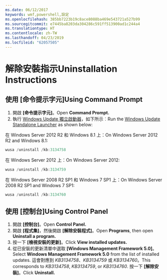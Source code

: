```yaml
---
ms.date: 06/12/2017
keywords: wmf,powershell,設定
ms.openlocfilehash: 385bb7223b19c8ace8088ba469e543721a527b99
ms.sourcegitcommit: e7445ba8203da304286c591ff513900ad1c244a4
ms.translationtype: HT
ms.contentlocale: zh-TW
ms.lasthandoff: 04/23/2019
ms.locfileid: "62057505"
---
```

# <a name="uninstallation-instructions"></a><span data-ttu-id="d4fbb-102">解除安裝指示</span><span class="sxs-lookup"><span data-stu-id="d4fbb-102">Uninstallation Instructions</span></span>

## <a name="using-command-prompt"></a><span data-ttu-id="d4fbb-103">使用 [命令提示字元]</span><span class="sxs-lookup"><span data-stu-id="d4fbb-103">Using Command Prompt</span></span>
1.  <span data-ttu-id="d4fbb-104">開啟 **[命令提示字元]**。</span><span class="sxs-lookup"><span data-stu-id="d4fbb-104">Open **Command Prompt.**</span></span>
2.  <span data-ttu-id="d4fbb-105">執行 [Windows Update 獨立啟動器](https://support.microsoft.com/en-us/kb/934307)，如下所示︰</span><span class="sxs-lookup"><span data-stu-id="d4fbb-105">Run the [Windows Update Standalone Launcher](https://support.microsoft.com/en-us/kb/934307) as shown below:</span></span>

<span data-ttu-id="d4fbb-106">在 Windows Server 2012 R2 和 Windows 8.1 上：</span><span class="sxs-lookup"><span data-stu-id="d4fbb-106">On Windows Server 2012 R2 and Windows 8.1:</span></span>
```powershell
wusa /uninstall /kb:3134758
```
<span data-ttu-id="d4fbb-107">在 Windows Server 2012 上：</span><span class="sxs-lookup"><span data-stu-id="d4fbb-107">On Windows Server 2012:</span></span>
```powershell
wusa /uninstall /kb:3134759
```
<span data-ttu-id="d4fbb-108">在 Windows Server 2008 R2 SP1 和 Windows 7 SP1 上：</span><span class="sxs-lookup"><span data-stu-id="d4fbb-108">On Windows Server 2008 R2 SP1 and Windows 7 SP1:</span></span>
```powershell
wusa /uninstall /kb:3134760
```

## <a name="using-control-panel"></a><span data-ttu-id="d4fbb-109">使用 [控制台]</span><span class="sxs-lookup"><span data-stu-id="d4fbb-109">Using Control Panel</span></span>
1.  <span data-ttu-id="d4fbb-110">開啟 **[控制台]**。</span><span class="sxs-lookup"><span data-stu-id="d4fbb-110">Open **Control Panel.**</span></span>
2.  <span data-ttu-id="d4fbb-111">開啟 **[程式集]**，然後開啟 **[解除安裝程式]**。</span><span class="sxs-lookup"><span data-stu-id="d4fbb-111">Open **Programs**, then open **Uninstall a program.**</span></span>
3.  <span data-ttu-id="d4fbb-112">按一下 **[檢視安裝的更新]**。</span><span class="sxs-lookup"><span data-stu-id="d4fbb-112">Click **View installed updates.**</span></span>
4.  <span data-ttu-id="d4fbb-113">從已安裝的更新清單中選取 **[Windows Management Framework 5.0]**。</span><span class="sxs-lookup"><span data-stu-id="d4fbb-113">Select **Windows Management Framework 5.0** from the list of installed updates.</span></span> <span data-ttu-id="d4fbb-114">這會對應到 *KB3134758*、*KB3134759* 或 *KB3134760*。</span><span class="sxs-lookup"><span data-stu-id="d4fbb-114">This corresponds to *KB3134758*, *KB3134759*, or *KB3134760*.</span></span> <span data-ttu-id="d4fbb-115">按一下 **[解除安裝]**。</span><span class="sxs-lookup"><span data-stu-id="d4fbb-115">Click **Uninstall.**</span></span>
